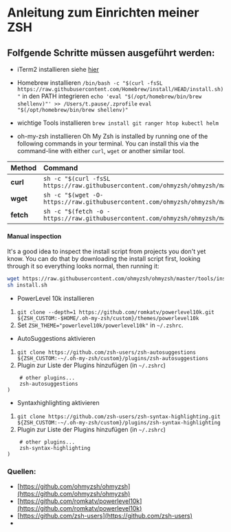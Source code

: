 # Anleitung zum Einrichten meiner ZSH
## Folfgende Schritte müssen ausgeführt werden:

* iTerm2 installieren 
siehe [hier](https://iterm2.com/downloads.html)

* Homebrew installieren
`/bin/bash -c "$(curl -fsSL https://raw.githubusercontent.com/Homebrew/install/HEAD/install.sh)"`
in den PATH integrieren
`echo 'eval "$(/opt/homebrew/bin/brew shellenv)"' >> /Users/t.pause/.zprofile`
`eval "$(/opt/homebrew/bin/brew shellenv)"`

* wichtige Tools installieren
`brew install git ranger htop kubectl helm `

* oh-my-zsh installieren
Oh My Zsh is installed by running one of the following commands in your terminal. You can install this via the command-line with either `curl`, `wget` or another similar tool.

| Method    | Command                                                                                           |
|:----------|:--------------------------------------------------------------------------------------------------|
| **curl**  | `sh -c "$(curl -fsSL https://raw.githubusercontent.com/ohmyzsh/ohmyzsh/master/tools/install.sh)"` |
| **wget**  | `sh -c "$(wget -O- https://raw.githubusercontent.com/ohmyzsh/ohmyzsh/master/tools/install.sh)"`   |
| **fetch** | `sh -c "$(fetch -o - https://raw.githubusercontent.com/ohmyzsh/ohmyzsh/master/tools/install.sh)"` |

#### Manual inspection

It's a good idea to inspect the install script from projects you don't yet know. You can do
that by downloading the install script first, looking through it so everything looks normal,
then running it:

```sh
wget https://raw.githubusercontent.com/ohmyzsh/ohmyzsh/master/tools/install.sh
sh install.sh
```

* PowerLevel 10k installieren
1. `git clone --depth=1 https://github.com/romkatv/powerlevel10k.git ${ZSH_CUSTOM:-$HOME/.oh-my-zsh/custom}/themes/powerlevel10k`
2. Set `ZSH_THEME="powerlevel10k/powerlevel10k"` in `~/.zshrc`.

* AutoSuggestions aktivieren
1. `git clone https://github.com/zsh-users/zsh-autosuggestions ${ZSH_CUSTOM:-~/.oh-my-zsh/custom}/plugins/zsh-autosuggestions`
2. Plugin zur Liste der Plugins hinzufügen (in `~/.zshrc`)
```plugins=( 
    # other plugins...
    zsh-autosuggestions
)
```

* Syntaxhighlighting aktivieren
1. `git clone https://github.com/zsh-users/zsh-syntax-highlighting.git ${ZSH_CUSTOM:-~/.oh-my-zsh/custom}/plugins/zsh-syntax-highlighting`
2. Plugin zur Liste der Plugins hinzufügen (in `~/.zshrc`)
```plugins=( 
    # other plugins...
    zsh-syntax-highlighting
)
```

### Quellen:
* [https://github.com/ohmyzsh/ohmyzsh](https://github.com/ohmyzsh/ohmyzsh)
* [https://github.com/romkatv/powerlevel10k](https://github.com/romkatv/powerlevel10k)
* [https://github.com/zsh-users](https://github.com/zsh-users)
* []()
